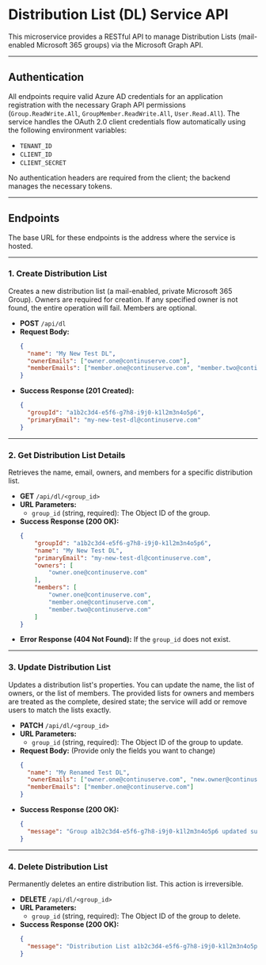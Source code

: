 # Distribution List (DL) Service API

This microservice provides a RESTful API to manage Distribution Lists (mail-enabled Microsoft 365 groups) via the Microsoft Graph API.

---

## Authentication

All endpoints require valid Azure AD credentials for an application registration with the necessary Graph API permissions (`Group.ReadWrite.All`, `GroupMember.ReadWrite.All`, `User.Read.All`). The service handles the OAuth 2.0 client credentials flow automatically using the following environment variables:

* `TENANT_ID`
* `CLIENT_ID`
* `CLIENT_SECRET`

No authentication headers are required from the client; the backend manages the necessary tokens.

---

## Endpoints

The base URL for these endpoints is the address where the service is hosted.

---

### 1. Create Distribution List

Creates a new distribution list (a mail-enabled, private Microsoft 365 Group). Owners are required for creation. If any specified owner is not found, the entire operation will fail. Members are optional.

* **POST** `/api/dl`
* **Request Body:**
    ```json
    {
      "name": "My New Test DL",
      "ownerEmails": ["owner.one@continuserve.com"],
      "memberEmails": ["member.one@continuserve.com", "member.two@continuserve.com"]
    }
    ```
* **Success Response (201 Created):**
    ```json
    {
      "groupId": "a1b2c3d4-e5f6-g7h8-i9j0-k1l2m3n4o5p6",
      "primaryEmail": "my-new-test-dl@continuserve.com"
    }
    ```

---

### 2. Get Distribution List Details

Retrieves the name, email, owners, and members for a specific distribution list.

* **GET** `/api/dl/<group_id>`
* **URL Parameters:**
    * `group_id` (string, required): The Object ID of the group.
* **Success Response (200 OK):**
    ```json
    {
        "groupId": "a1b2c3d4-e5f6-g7h8-i9j0-k1l2m3n4o5p6",
        "name": "My New Test DL",
        "primaryEmail": "my-new-test-dl@continuserve.com",
        "owners": [
            "owner.one@continuserve.com"
        ],
        "members": [
            "owner.one@continuserve.com",
            "member.one@continuserve.com",
            "member.two@continuserve.com"
        ]
    }
    ```
* **Error Response (404 Not Found):** If the `group_id` does not exist.

---

### 3. Update Distribution List

Updates a distribution list's properties. You can update the name, the list of owners, or the list of members. The provided lists for owners and members are treated as the complete, desired state; the service will add or remove users to match the lists exactly.

* **PATCH** `/api/dl/<group_id>`
* **URL Parameters:**
    * `group_id` (string, required): The Object ID of the group to update.
* **Request Body:** (Provide only the fields you want to change)
    ```json
    {
      "name": "My Renamed Test DL",
      "ownerEmails": ["owner.one@continuserve.com", "new.owner@continuserve.com"],
      "memberEmails": ["member.one@continuserve.com"]
    }
    ```
* **Success Response (200 OK):**
    ```json
    {
      "message": "Group a1b2c3d4-e5f6-g7h8-i9j0-k1l2m3n4o5p6 updated successfully."
    }
    ```

---

### 4. Delete Distribution List

Permanently deletes an entire distribution list. This action is irreversible.

* **DELETE** `/api/dl/<group_id>`
* **URL Parameters:**
    * `group_id` (string, required): The Object ID of the group to delete.
* **Success Response (200 OK):**
    ```json
    {
      "message": "Distribution List a1b2c3d4-e5f6-g7h8-i9j0-k1l2m3n4o5p6 permanently deleted."
    }
    ```